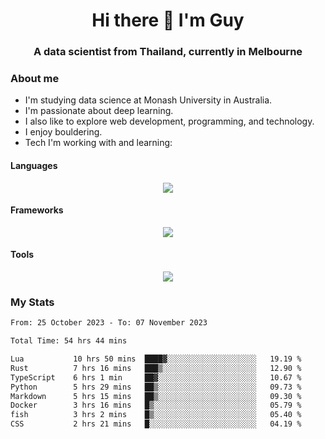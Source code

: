 <h1 align="center">Hi there 👋 I'm Guy</h1>
<h3 align="center">A data scientist from Thailand, currently in Melbourne</h3>

### About me

- I'm studying data science at Monash University in Australia.
- I'm passionate about deep learning.
- I also like to explore web development, programming, and technology.
- I enjoy bouldering.
- Tech I'm working with and learning:

#### Languages

<div align="center">
    <img src="https://skillicons.dev/icons?i=py,ts,js,html,css,rust" />
</div>

#### Frameworks

<div align="center">
    <img src="https://skillicons.dev/icons?i=pytorch,tensorflow,fastapi,react" /><br>
</div>

#### Tools

<div align="center">
    <img src="https://skillicons.dev/icons?i=postgres,redis,docker" /><br>
</div>

### My Stats

<!--START_SECTION:waka-->

```txt
From: 25 October 2023 - To: 07 November 2023

Total Time: 54 hrs 44 mins

Lua           10 hrs 50 mins  ████▓░░░░░░░░░░░░░░░░░░░░   19.19 %
Rust          7 hrs 16 mins   ███▒░░░░░░░░░░░░░░░░░░░░░   12.90 %
TypeScript    6 hrs 1 min     ██▓░░░░░░░░░░░░░░░░░░░░░░   10.67 %
Python        5 hrs 29 mins   ██▒░░░░░░░░░░░░░░░░░░░░░░   09.73 %
Markdown      5 hrs 15 mins   ██▒░░░░░░░░░░░░░░░░░░░░░░   09.30 %
Docker        3 hrs 16 mins   █▒░░░░░░░░░░░░░░░░░░░░░░░   05.79 %
fish          3 hrs 2 mins    █▒░░░░░░░░░░░░░░░░░░░░░░░   05.40 %
CSS           2 hrs 21 mins   █░░░░░░░░░░░░░░░░░░░░░░░░   04.19 %
```

<!--END_SECTION:waka-->
